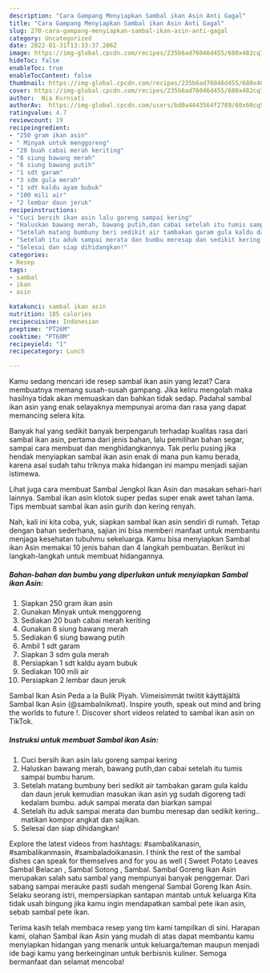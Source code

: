 ```yaml
---
description: "Cara Gampang Menyiapkan Sambal ikan Asin Anti Gagal"
title: "Cara Gampang Menyiapkan Sambal ikan Asin Anti Gagal"
slug: 270-cara-gampang-menyiapkan-sambal-ikan-asin-anti-gagal
category: Uncategorized
date: 2022-01-31T13:33:37.206Z
image: https://img-global.cpcdn.com/recipes/235b6ad76046d455/680x482cq70/sambal-ikan-asin-foto-resep-utama.jpg
hideToc: false
enableToc: true
enableTocContent: false
thumbnail: https://img-global.cpcdn.com/recipes/235b6ad76046d455/680x482cq70/sambal-ikan-asin-foto-resep-utama.jpg
cover: https://img-global.cpcdn.com/recipes/235b6ad76046d455/680x482cq70/sambal-ikan-asin-foto-resep-utama.jpg
author:  Nia Kurniati
authorAv:  https://img-global.cpcdn.com/users/bd0a4443564f2789/60x60cq50/avatar.jpg
ratingvalue: 4.7
reviewcount: 19
recipeingredient:
- "250 gram ikan asin"
- " Minyak untuk menggoreng"
- "20 buah cabai merah keriting"
- "8 siung bawang merah"
- "6 siung bawang putih"
- "1 sdt garam"
- "3 sdm gula merah"
- "1 sdt kaldu ayam bubuk"
- "100 mili air"
- "2 lembar daun jeruk"
recipeinstructions:
- "Cuci bersih ikan asin lalu goreng sampai kering"
- "Haluskan bawang merah, bawang putih,dan cabai setelah itu tumis sampai bumbu harum."
- "Setelah matang bumbuny beri sedikit air tambakan garam gula kaldu dan daun jeruk kemudian masukan ikan asin yg sudah digoreng tadi kedalam bumbu. aduk sampai merata dan biarkan sampai"
- "Setelah itu aduk sampai merata dan bumbu meresap dan sedikit kering.. matikan kompor angkat dan sajikan."
- "Selesai dan siap dihidangkan!"
categories:
- Resep
tags:
- sambal
- ikan
- asin

katakunci: sambal ikan asin 
nutrition: 185 calories
recipecuisine: Indonesian
preptime: "PT26M"
cooktime: "PT60M"
recipeyield: "1"
recipecategory: Lunch

---
```



Kamu sedang mencari ide resep sambal ikan asin yang lezat? Cara membuatnya memang susah-susah gampang. Jika keliru mengolah maka hasilnya tidak akan memuaskan dan bahkan tidak sedap. Padahal sambal ikan asin yang enak selayaknya mempunyai aroma dan rasa yang dapat memancing selera kita.


Banyak hal yang sedikit banyak berpengaruh terhadap kualitas rasa dari sambal ikan asin, pertama dari jenis bahan, lalu pemilihan bahan segar, sampai cara membuat dan menghidangkannya. Tak perlu pusing jika hendak menyiapkan sambal ikan asin enak di mana pun kamu berada, karena asal sudah tahu triknya maka hidangan ini mampu menjadi sajian istimewa.

Lihat juga cara membuat Sambal Jengkol Ikan Asin dan masakan sehari-hari lainnya. Sambal ikan asin klotok super pedas super enak awet tahan lama. Tips membuat sambal ikan asin gurih dan kering renyah.


Nah, kali ini kita coba, yuk, siapkan sambal ikan asin sendiri di rumah. Tetap dengan bahan sederhana, sajian ini bisa memberi manfaat untuk membantu menjaga kesehatan tubuhmu sekeluarga. Kamu bisa menyiapkan Sambal ikan Asin memakai 10 jenis bahan dan 4 langkah pembuatan. Berikut ini langkah-langkah untuk membuat hidangannya.

<!--inarticleads1-->

##### Bahan-bahan dan bumbu yang diperlukan untuk menyiapkan Sambal ikan Asin:

1. Siapkan 250 gram ikan asin
1. Gunakan  Minyak untuk menggoreng
1. Sediakan 20 buah cabai merah keriting
1. Gunakan 8 siung bawang merah
1. Sediakan 6 siung bawang putih
1. Ambil 1 sdt garam
1. Siapkan 3 sdm gula merah
1. Persiapkan 1 sdt kaldu ayam bubuk
1. Sediakan 100 mili air
1. Persiapkan 2 lembar daun jeruk


Sambal Ikan Asin Peda a la Bulik Piyah. Viimeisimmät twiitit käyttäjältä Sambal Ikan Asin (@sambalnikmat). Inspire youth, speak out mind and bring the worlds to future !. Discover short videos related to sambal ikan asin on TikTok. 

<!--inarticleads2-->

##### Instruksi untuk membuat Sambal ikan Asin:

1. Cuci bersih ikan asin lalu goreng sampai kering
1. Haluskan bawang merah, bawang putih,dan cabai setelah itu tumis sampai bumbu harum.
1. Setelah matang bumbuny beri sedikit air tambakan garam gula kaldu dan daun jeruk kemudian masukan ikan asin yg sudah digoreng tadi kedalam bumbu. aduk sampai merata dan biarkan sampai
1. Setelah itu aduk sampai merata dan bumbu meresap dan sedikit kering.. matikan kompor angkat dan sajikan.
1. Selesai dan siap dihidangkan!

Explore the latest videos from hashtags: #sambalikanasin, #sambalikanmasin, #sambaladoikanasin. I think the rest of the sambal dishes can speak for themselves and for you as well ( Sweet Potato Leaves Sambal Belacan , Sambal Sotong , Sambal. Sambal Goreng Ikan Asin merupakan salah satu sambal yang mempunyai banyak penggemar. Dari sabang sampai merauke pasti sudah mengenal Sambal Goreng Ikan Asin. Selaku seorang istri, mempersiapkan santapan mantab untuk keluarga Kita tidak usah bingung jika kamu ingin mendapatkan sambal pete ikan asin, sebab sambal pete ikan. 

Terima kasih telah membaca resep yang tim kami tampilkan di sini. Harapan kami, olahan Sambal ikan Asin yang mudah di atas dapat membantu kamu menyiapkan hidangan yang menarik untuk keluarga/teman maupun menjadi ide bagi kamu yang berkeinginan untuk berbisnis kuliner. Semoga bermanfaat dan selamat mencoba!
